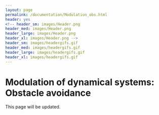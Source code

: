 ```yaml
---
layout: page
permalink: /documentation/Modulation_obs.html
header: yes
<!-- header_sm: images/Header.png
header_med: images/Header.png
header_large: images/Header.png
header_xl: images/Header.png -->
header_sm: images/headergifs.gif
header_med: images/headergifs.gif
header_large: images/headergifs.gif
header_xl: images/headergifs.gif
--- 
```

<h1>Modulation of dynamical systems: Obstacle avoidance</h1>

This page will be updated. 